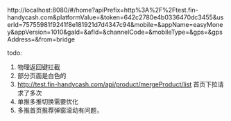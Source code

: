 http://localhost:8080/#/home?apiPrefix=http%3A%2F%2Ftest.fin-handycash.com&platformValue=&token=642c2780e4b0336470dc3455&userId=75755981f9241f8e181921d7d4347c94&mobile=&appName=easyMoney&appVersion=1010&gaId=&afId=&channelCode=&mobileType=&gps=&gpsAddress=&from=bridge


todo:
1. 物理返回键拦截
2. 部分页面是白色的
3. http://test.fin-handycash.com/api/product/mergeProduct/list  首页下拉请求了多次
4. 单推多推切换需要优化
5. 多推首页推荐弹窗滚动有问题，